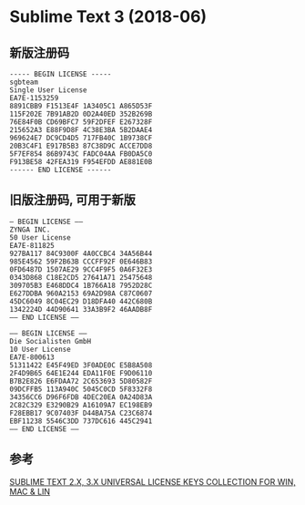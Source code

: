 # Sublime Text 3 (2018-06)

## 新版注册码

```
----- BEGIN LICENSE -----
sgbteam
Single User License
EA7E-1153259
8891CBB9 F1513E4F 1A3405C1 A865D53F
115F202E 7B91AB2D 0D2A40ED 352B269B
76E84F0B CD69BFC7 59F2DFEF E267328F
215652A3 E88F9D8F 4C38E3BA 5B2DAAE4
969624E7 DC9CD4D5 717FB40C 1B9738CF
20B3C4F1 E917B5B3 87C38D9C ACCE7DD8
5F7EF854 86B9743C FADC04AA FB0DA5C0
F913BE58 42FEA319 F954EFDD AE881E0B
------ END LICENSE ------
```

## 旧版注册码, 可用于新版

```
— BEGIN LICENSE —–
ZYNGA INC.
50 User License
EA7E-811825
927BA117 84C9300F 4A0CCBC4 34A56B44
985E4562 59F2B63B CCCFF92F 0E646B83
0FD6487D 1507AE29 9CC4F9F5 0A6F32E3
0343D868 C18E2CD5 27641A71 25475648
309705B3 E468DDC4 1B766A18 7952D28C
E627DDBA 960A2153 69A2D98A C87C0607
45DC6049 8C04EC29 D18DFA40 442C680B
1342224D 44D90641 33A3B9F2 46AADB8F
—— END LICENSE ——
```

```
—– BEGIN LICENSE —–
Die Socialisten GmbH
10 User License
EA7E-800613
51311422 E45F49ED 3F0ADE0C E5B8A508
2F4D9B65 64E1E244 EDA11F0E F9D06110
B7B2E826 E6FDAA72 2C653693 5D80582F
09DCFFB5 113A940C 5045C0CD 5F8332F8
34356CC6 D96F6FDB 4DEC20EA 0A24D83A
2C82C329 E3290B29 A16109A7 EC198EB9
F28EBB17 9C07403F D44BA75A C23C6874
EBF11238 5546C3DD 737DC616 445C2941
—— END LICENSE ——
```

## 参考

[SUBLIME TEXT 2.X, 3.X UNIVERSAL LICENSE KEYS COLLECTION FOR WIN, MAC & LIN](https://appnee.com/sublime-text-3-universal-license-keys-collection-for-win-mac-linux/)
